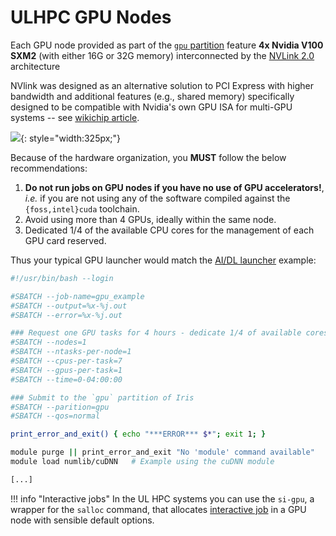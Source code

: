 # ULHPC GPU Nodes

Each GPU node provided as part of the [`gpu` partition](../slurm/partitions.md) feature **4x Nvidia V100 SXM2** (with either 16G or 32G memory) interconnected by the [NVLink 2.0](https://www.nvidia.com/en-us/data-center/nvlink/) architecture

NVlink was designed as an alternative solution to PCI Express with higher bandwidth and additional features (e.g., shared memory) specifically designed to be compatible with Nvidia's own GPU ISA for multi-GPU systems -- see [wikichip article](https://en.wikichip.org/wiki/nvidia/nvlink).

![](images/nvlink.png){: style="width:325px;"}

Because of the hardware organization, you **MUST** follow the below recommendations:

1. **Do not run jobs on GPU nodes if you have no use of GPU accelerators!**, _i.e._ if you are not using any of the software compiled against the `{foss,intel}cuda` toolchain.
2. Avoid using more than 4 GPUs, ideally within the same node.
3. Dedicated 1/4 of the available CPU cores for the management of each GPU card reserved.

Thus your typical GPU launcher would match the [AI/DL launcher](../slurm/launchers.md#specialized-bigdatagpu-launchers) example:

```bash
#!/usr/bin/bash --login

#SBATCH --job-name=gpu_example
#SBATCH --output=%x-%j.out
#SBATCH --error=%x-%j.out

### Request one GPU tasks for 4 hours - dedicate 1/4 of available cores for its management
#SBATCH --nodes=1
#SBATCH --ntasks-per-node=1
#SBATCH --cpus-per-task=7
#SBATCH --gpus-per-task=1
#SBATCH --time=0-04:00:00

### Submit to the `gpu` partition of Iris
#SBATCH --parition=gpu
#SBATCH --qos=normal

print_error_and_exit() { echo "***ERROR*** $*"; exit 1; }

module purge || print_error_and_exit "No 'module' command available"
module load numlib/cuDNN   # Example using the cuDNN module

[...]
```

!!! info "Interactive jobs"
    In the UL HPC systems you can use the `si-gpu`, a wrapper for the `salloc` command, that allocates [interactive job](../jobs/interactive.md) in a GPU node with sensible default options.
